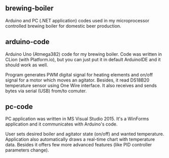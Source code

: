 ## brewing-boiler
Arduino and PC (.NET application) codes used in my microprocessor controlled brewing boiler for domestic beer production.

## arduino-code
Arduino Uno (Atmega382) code for my brewing boiler. Code was written in CLion (with Platform.io), but you can just put it in default ArduinoIDE and it should work as well.

Program generates PWM digital signal for heating elements and on/off signal for a motor which moves an agitator. Besides, it read DS18B20 temperature sensor using One Wire interface. It also receives and sends bytes via serial (USB) from/to comuter.

## pc-code
PC application was written in MS Visual Studio 2015. It's a WinForms application and it communicates with Arduino's code.

User sets desired boiler and agitator state (on/off) and wanted temperature. Application also automatically draws a real-time chart with temperature data. Besides it offers few more advanced features (like PID controller parameters change).
